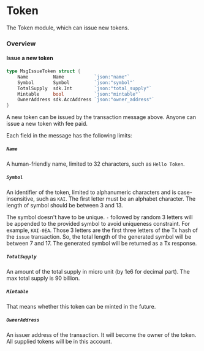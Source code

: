 # Token

The Token module, which can issue new tokens.

### Overview

#### Issue a new token

```go
type MsgIssueToken struct {
	Name         Name           `json:"name"`
	Symbol       Symbol         `json:"symbol"`
	TotalSupply  sdk.Int        `json:"total_supply"`
	Mintable     bool           `json:"mintable"`
	OwnerAddress sdk.AccAddress `json:"owner_address"`
}
```

A new token can be issued by the transaction message above. Anyone can issue a new token with fee paid.

Each field in the message has the following limits:

##### `Name`
A human-friendly name, limited to 32 characters, such as `Hello Token`.

##### `Symbol`
An identifier of the token, limited to alphanumeric characters and is case-insensitive, such as `KAI`.
The first letter must be an alphabet character.
The length of symbol should be between 3 and 13.

The symbol doesn't have to be unique. `-` followed by random 3 letters will be appended to the provided symbol to avoid uniqueness constraint.
For example, `KAI-0EA`.
Those 3 letters are the first three letters of the Tx hash of the `issue` transaction.
So, the total length of the generated symbol will be between 7 and 17.
The generated symbol will be returned as a Tx response.

##### `TotalSupply`
An amount of the total supply in micro unit (by 1e6 for decimal part). The max total supply is 90 billion. 

##### `Mintable`
That means whether this token can be minted in the future.

##### `OwnerAddress`
An issuer address of the transaction. It will become the owner of the token. All supplied tokens will be in this account.
